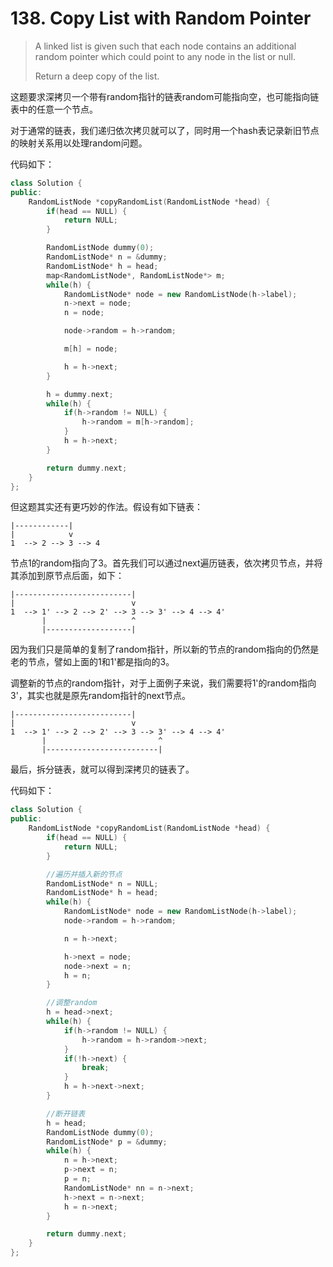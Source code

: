 # 138. Copy List with Random Pointer

> A linked list is given such that each node contains an additional random pointer which could point to any node in the list or null.
>
> Return a deep copy of the list.

这题要求深拷贝一个带有random指针的链表random可能指向空，也可能指向链表中的任意一个节点。

对于通常的链表，我们递归依次拷贝就可以了，同时用一个hash表记录新旧节点的映射关系用以处理random问题。

代码如下：

```cpp
class Solution {
public:
    RandomListNode *copyRandomList(RandomListNode *head) {
        if(head == NULL) {
            return NULL;
        }

        RandomListNode dummy(0);
        RandomListNode* n = &dummy;
        RandomListNode* h = head;
        map<RandomListNode*, RandomListNode*> m;
        while(h) {
            RandomListNode* node = new RandomListNode(h->label);
            n->next = node;
            n = node;

            node->random = h->random;

            m[h] = node;

            h = h->next;
        }

        h = dummy.next;
        while(h) {
            if(h->random != NULL) {
                h->random = m[h->random];
            }
            h = h->next;
        }

        return dummy.next;
    }
};
```

但这题其实还有更巧妙的作法。假设有如下链表：

```text
|------------|
|            v
1  --> 2 --> 3 --> 4
```

节点1的random指向了3。首先我们可以通过next遍历链表，依次拷贝节点，并将其添加到原节点后面，如下：

```text
|--------------------------|
|                          v
1  --> 1' --> 2 --> 2' --> 3 --> 3' --> 4 --> 4'
       |                   ^
       |-------------------|
```

因为我们只是简单的复制了random指针，所以新的节点的random指向的仍然是老的节点，譬如上面的1和1'都是指向的3。

调整新的节点的random指针，对于上面例子来说，我们需要将1'的random指向3'，其实也就是原先random指针的next节点。

```text
|--------------------------|
|                          v
1  --> 1' --> 2 --> 2' --> 3 --> 3' --> 4 --> 4'
       |                         ^
       |-------------------------|
```

最后，拆分链表，就可以得到深拷贝的链表了。

代码如下：

```cpp
class Solution {
public:
    RandomListNode *copyRandomList(RandomListNode *head) {
        if(head == NULL) {
            return NULL;
        }

        //遍历并插入新的节点
        RandomListNode* n = NULL;
        RandomListNode* h = head;
        while(h) {
            RandomListNode* node = new RandomListNode(h->label);
            node->random = h->random;

            n = h->next;

            h->next = node;
            node->next = n;
            h = n;
        }

        //调整random
        h = head->next;
        while(h) {
            if(h->random != NULL) {
                h->random = h->random->next;
            }
            if(!h->next) {
                break;
            }
            h = h->next->next;
        }

        //断开链表
        h = head;
        RandomListNode dummy(0);
        RandomListNode* p = &dummy;
        while(h) {
            n = h->next;
            p->next = n;
            p = n;
            RandomListNode* nn = n->next;
            h->next = n->next;
            h = n->next;
        }

        return dummy.next;
    }
};
```

